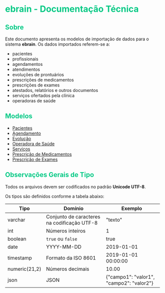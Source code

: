 # <span style="color: #00C985;">ebrain - Documentação Técnica</span>


## <span style="color: #00C985;">Sobre</span>

Este documento apresenta os modelos de importação de dados para o sistema **ebrain**. Os dados importados referem-se a:

- pacientes
- profissionais
- agendamentos
- atendimentos
- evoluções de prontuários
- prescrições de medicamentos
- prescrições de exames
- atestados, relatórios e outros documentos
- serviços ofertados pela clínica
- operadoras de saúde

## <span style="color: #00C985;">Modelos</span>

- [Pacientes](documentacao/view_pessoa.md)
- [Agendamento](documentacao/view_agendamento.md)
- [Evolução](documentacao/view_evolucao.md)
- [Operadora de Saúde](documentacao/view_operadora_saude.md)
- [Serviços](documentacao/view_servicos.md)
- [Prescrição de Medicamentos](documentacao/view_prescricao_medicamento.md)
- [Prescrição de Exames](documentacao/view_exames.md)

## <span style="color: #00C985;">Observações Gerais de Tipo</span>

Todos os arquivos devem ser codificados no padrão **Unicode UTF-8**.

Os tipos são definidos conforme a tabela abaixo:

| Tipo                       | Domínio | Exemplo                                                           |
|----------------------------|-------- | ------------------------------------------------------------------|
| varchar                    | Conjunto de caracteres na codificação UTF-8        | "texto"                |
| int                        | Números inteiros        | 1                                                 |
| boolean                       | `true` ou `false` | true                                                 |
| date                       | YYYY-MM-DD | 2019-01-01                                                     |
| timestamp                  | Formato da ISO 8601 | 2019-01-01 00:00:00                                   |
| numeric(21,2)              | Números decimais | 10.00                                                    |
| json                       | JSON | {"campo1": "valor1", "campo2": "valor2"}                             |
